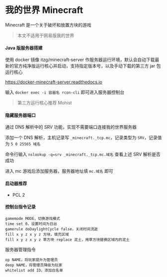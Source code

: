 # 我的世界 Minecraft

Minecraft 是一个关于破坏和放置方块的游戏

> 本文不适用于网易版我的世界

#### Java 版服务器搭建

使用 docker 镜像 itzg/minecraft-server 作服务器运行环境，默认会自动下载最新的官方纯净版运行核心并启动，支持指定版本号，以及手动下载的第三方 jar 包运行核心

https://docker-minecraft-server.readthedocs.io

输入 `docker exec -i 容器名 rcon-cli` 即可进入服务器控制台

> 第三方运行核心推荐 Mohist

#### 隐藏服务器端口

通过 DNS 解析中的 SRV 功能，实现不需要端口连接我的世界服务器

添加一个 DNS 解析，主机记录写 `_minecraft._tcp.mc`，记录类型为 `SRV`，记录值为 `5 0 25565 域名`

命令行输入 `nslookup -q=srv _minecraft._tcp.mc.域名` 查看上述 SRV 解析是否成功

进入 mc 游戏后添加服务器，服务器地址填 `mc.域名` 即可

#### 启动器推荐

- PCL 2

#### 控制台指令记录

```
gamemode MODE，切换游戏模式
time set 0，设置时间为日出
gamerule doDaylightCycle false，关闭时间流逝
fill x y z x y z 方块，填充区域
fill x y z x y z 草方块 replace 泥土，用草方块替换区域内的泥土
```

服务器管理指令

```
op NAME，将玩家提升为管理员
deop NAME，将管理员降级为玩家
whitelist add ID，添加白名单
```
